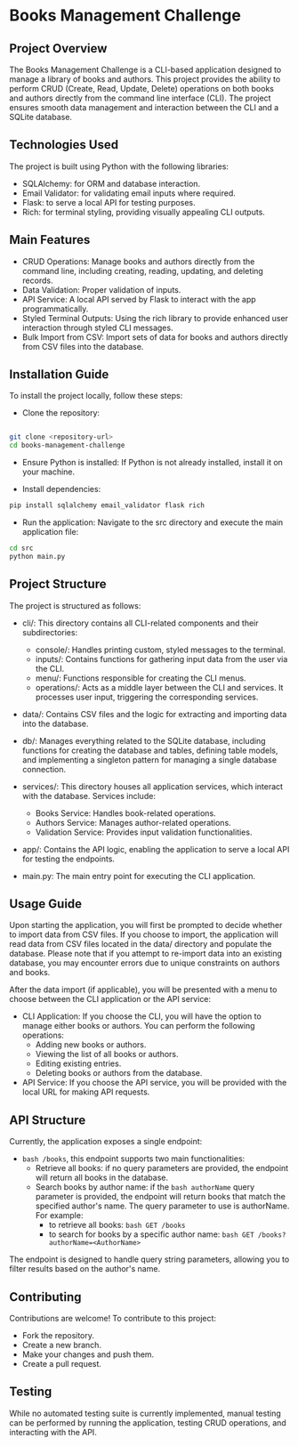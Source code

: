 # Books Management Challenge

## Project Overview

The Books Management Challenge is a CLI-based application designed to manage a library of books and authors. This project provides the ability to perform CRUD (Create, Read, Update, Delete) operations on both books and authors directly from the command line interface (CLI). The project ensures smooth data management and interaction between the CLI and a SQLite database.

## Technologies Used

The project is built using Python with the following libraries:

- SQLAlchemy: for ORM and database interaction.
- Email Validator: for validating email inputs where required.
- Flask: to serve a local API for testing purposes.
- Rich: for terminal styling, providing visually appealing CLI outputs.

## Main Features

- CRUD Operations: Manage books and authors directly from the command line, including creating, reading, updating, and deleting records.
- Data Validation: Proper validation of inputs.
- API Service: A local API served by Flask to interact with the app programmatically.
- Styled Terminal Outputs: Using the rich library to provide enhanced user interaction through styled CLI messages.
- Bulk Import from CSV: Import sets of data for books and authors directly from CSV files into the database.

## Installation Guide

To install the project locally, follow these steps:

- Clone the repository:

```bash

git clone <repository-url>
cd books-management-challenge

```

- Ensure Python is installed:
  If Python is not already installed, install it on your machine.

- Install dependencies:

```bash
pip install sqlalchemy email_validator flask rich
```

- Run the application: Navigate to the src directory and execute the main application file:

```bash
cd src
python main.py
```

## Project Structure

The project is structured as follows:

- cli/: This directory contains all CLI-related components and their subdirectories:

  - console/: Handles printing custom, styled messages to the terminal.
  - inputs/: Contains functions for gathering input data from the user via the CLI.
  - menu/: Functions responsible for creating the CLI menus.
  - operations/: Acts as a middle layer between the CLI and services. It processes user input, triggering the corresponding services.

- data/: Contains CSV files and the logic for extracting and importing data into the database.

- db/: Manages everything related to the SQLite database, including functions for creating the database and tables, defining table models, and implementing a singleton pattern for managing a single database connection.

- services/: This directory houses all application services, which interact with the database. Services include:
  - Books Service: Handles book-related operations.
  - Authors Service: Manages author-related operations.
  - Validation Service: Provides input validation functionalities.
- app/: Contains the API logic, enabling the application to serve a local API for testing the endpoints.

- main.py: The main entry point for executing the CLI application.

## Usage Guide

Upon starting the application, you will first be prompted to decide whether to import data from CSV files. If you choose to import, the application will read data from CSV files located in the data/ directory and populate the database. Please note that if you attempt to re-import data into an existing database, you may encounter errors due to unique constraints on authors and books.

After the data import (if applicable), you will be presented with a menu to choose between the CLI application or the API service:

- CLI Application: If you choose the CLI, you will have the option to manage either books or authors. You can perform the following operations:
  - Adding new books or authors.
  - Viewing the list of all books or authors.
  - Editing existing entries.
  - Deleting books or authors from the database.
- API Service: If you choose the API service, you will be provided with the local URL for making API requests.

## API Structure

Currently, the application exposes a single endpoint:

- `bash /books`, this endpoint supports two main functionalities:
  - Retrieve all books: if no query parameters are provided, the endpoint will return all books in the database.
  - Search books by author name: if the `bash authorName` query parameter is provided, the endpoint will return books that match the specified author's name.
    The query parameter to use is authorName. For example:
    - to retrieve all books: `bash GET /books`
    - to search for books by a specific author name: `bash GET /books?authorName=<AuthorName>`

The endpoint is designed to handle query string parameters, allowing you to filter results based on the author's name.

## Contributing

Contributions are welcome! To contribute to this project:

- Fork the repository.
- Create a new branch.
- Make your changes and push them.
- Create a pull request.

## Testing

While no automated testing suite is currently implemented, manual testing can be performed by running the application, testing CRUD operations, and interacting with the API.
